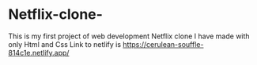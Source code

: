 # Netflix-clone-
This is my first project of web development Netflix clone I have made with only Html and Css
Link to netlify is 
https://cerulean-souffle-814c1e.netlify.app/
